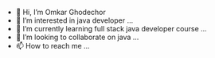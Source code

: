 - 👋 Hi, I’m Omkar Ghodechor
- 👀 I’m interested in java developer  ...
- 🌱 I’m currently learning full stack java developer course ...
- 💞️ I’m looking to collaborate on java  ...
- 📫 How to reach me ...

<!---
Omkar89999/Omkar89999 is a ✨ special ✨ repository because its `README.md` (this file) appears on your GitHub profile.
You can click the Preview link to take a look at your changes.
--->
